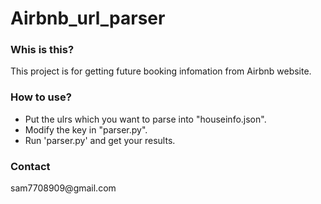 # Airbnb_url_parser

<h3>Whis is this?</h3>
<p>This project is for getting future booking infomation from Airbnb website.</p>

<h3>How to use?</h3>
<ul>
<li>Put the ulrs which you want to parse into "houseinfo.json". </li>
<li>Modify the key in "parser.py".</li>
  <li>Run 'parser.py' and get your results.</li>
</ul>

<h3>Contact</h3>
<p>sam7708909@gmail.com</p>
